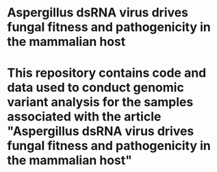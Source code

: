 # Aspergillus dsRNA virus drives fungal fitness and pathogenicity in the mammalian host

# This repository contains code and data used to conduct genomic variant analysis for the samples associated with the article "Aspergillus dsRNA virus drives fungal fitness and pathogenicity in the mammalian host"
